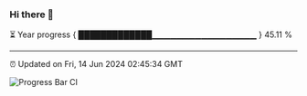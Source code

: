 ### Hi there 👋

⏳ Year progress { █████████████▁▁▁▁▁▁▁▁▁▁▁▁▁▁▁▁▁ } 45.11 %

---

⏰ Updated on Fri, 14 Jun 2024 02:45:34 GMT

![Progress Bar CI](https://github.com/IshwaranRudhara/GIT-ACTION/workflows/Progress%20Bar%20CI/badge.svg)

